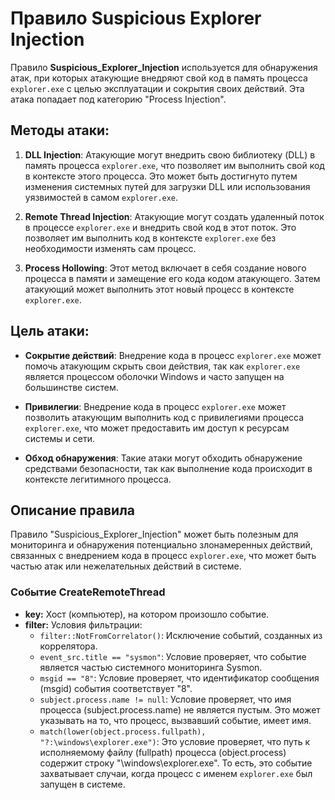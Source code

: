 # Правило Suspicious Explorer Injection

Правило **Suspicious_Explorer_Injection** используется для обнаружения атак, при которых атакующие внедряют свой код в память процесса `explorer.exe` с целью эксплуатации и сокрытия своих действий. Эта атака попадает под категорию "Process Injection".

## Методы атаки:

1. **DLL Injection**: Атакующие могут внедрить свою библиотеку (DLL) в память процесса `explorer.exe`, что позволяет им выполнить свой код в контексте этого процесса. Это может быть достигнуто путем изменения системных путей для загрузки DLL или использования уязвимостей в самом `explorer.exe`.

2. **Remote Thread Injection**: Атакующие могут создать удаленный поток в процессе `explorer.exe` и внедрить свой код в этот поток. Это позволяет им выполнить код в контексте `explorer.exe` без необходимости изменять сам процесс.

3. **Process Hollowing**: Этот метод включает в себя создание нового процесса в памяти и замещение его кода кодом атакующего. Затем атакующий может выполнить этот новый процесс в контексте `explorer.exe`.

## Цель атаки:

- **Сокрытие действий**: Внедрение кода в процесс `explorer.exe` может помочь атакующим скрыть свои действия, так как `explorer.exe` является процессом оболочки Windows и часто запущен на большинстве систем.

- **Привилегии**: Внедрение кода в процесс `explorer.exe` может позволить атакующим выполнить код с привилегиями процесса `explorer.exe`, что может предоставить им доступ к ресурсам системы и сети.

- **Обход обнаружения**: Такие атаки могут обходить обнаружение средствами безопасности, так как выполнение кода происходит в контексте легитимного процесса.

## Описание правила

Правило "Suspicious_Explorer_Injection" может быть полезным для мониторинга и обнаружения потенциально злонамеренных действий, связанных с внедрением кода в процесс `explorer.exe`, что может быть частью атак или нежелательных действий в системе.

### Событие CreateRemoteThread

- **key:** Хост (компьютер), на котором произошло событие.
- **filter:** Условия фильтрации:
  - `filter::NotFromCorrelator()`: Исключение событий, созданных из коррелятора.
  - `event_src.title == "sysmon"`: Условие проверяет, что событие является частью системного мониторинга Sysmon.
  - `msgid == "8"`: Условие проверяет, что идентификатор сообщения (msgid) события соответствует "8".
  - `subject.process.name != null`: Условие проверяет, что имя процесса (subject.process.name) не является пустым. Это может указывать на то, что процесс, вызвавший событие, имеет имя.
  - `match(lower(object.process.fullpath), "?:\windows\explorer.exe")`: Это условие проверяет, что путь к исполняемому файлу (fullpath) процесса (object.process) содержит строку "\windows\explorer.exe". То есть, это событие захватывает случаи, когда процесс с именем `explorer.exe` был запущен в системе.
